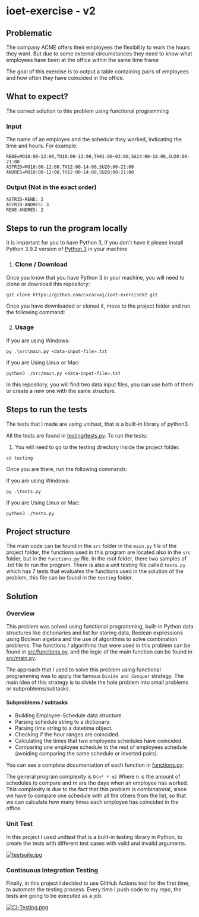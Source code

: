 # ioet-exercise - v2
## Problematic
The company ACME offers their employees the flexibility to work the hours they want. 
But due to some external circumstances they need to know what employees
have been at the office within the same time frame

The goal of this exercise is to output a table containing pairs of employees
and how often they have coincided in the office.


## What to expect?
The correct solution to this problem using functional programming 

### Input
The name of an employee and the schedule they worked, indicating the time and hours.
For example:

```text
RENE=MO10:00-12:00,TU10:00-12:00,TH01:00-03:00,SA14:00-18:00,SU20:00- 21:00
ASTRID=MO10:00-12:00,TH12:00-14:00,SU20:00-21:00
ANDRES=MO10:00-12:00,TH12:00-14:00,SU20:00-21:00
```

### Output (Not in the exact order)
```text
ASTRID-RENE: 2
ASTRID-ANDRES: 3
RENE-ANDRES: 2
```

## Steps to run the program locally
It is important for you to have Python 3, if you don't have it 
please install Python 3.9.2 version of [Python 3](https://www.python.org/downloads/) 
in your machine.


1. ### Clone / Download
Once you know that you have Python 3 in your machine, you will 
need to clone or download this repository:
```
git clone https://github.com/cxcarvaj/ioet-exerciseV2.git
```
Once you have downloaded or cloned it, move to the project folder
and run the following command:


2. ### Usage
If you are using Windows:
```
py .\src\main.py <data-input-file>.txt
```
If you are Using Linux or Mac:
```
python3 ./src/main.py <data-input-file>.txt
```

In this repository, you will find two data input files, 
you can use both of them  or create a new one with the same structure.

## Steps to run the tests

The tests that I made are using unittest, that is a built-in library of python3.

All the tests are found in [testing/tests.py](https://github.com/cxcarvaj/ioet-exerciseV2/blob/main/testing/tests.py). 
To run the tests:
1. You will need to go to the testing directory inside the 
project folder. 

```
cd testing
```

Once you are there, run the following commands:

If you are using Windows:
```
py .\tests.py
```
If you are Using Linux or Mac:
```
python3 ./tests.py
```

## Project structure

The main code can be found in the ``src`` folder in the ``main.py`` file of 
the project folder, the functions used in this program are located 
also in the ``src`` folder, but in the ``functions.py`` file.
In the root folder, there two samples of .txt file to run the program. 
There is also a unit testing file called ``tests.py`` which has 7 tests that evaluates
the functions used in the solution of the problem, this file can be found 
in the ``testing`` folder.

## Solution
### Overview
This problem was solved using functional programming, built-in Python data structures
like dictionaries and list for storing data, Boolean expressions using Boolean algebra
and the use of algorithms to solve combination problems.
The functions / algorithms that were used in this problem
can be found in [src/functions.py](https://github.com/cxcarvaj/ioet-exerciseV2/blob/main/src/functions.py),
and the logic of the main function can be found in
[src/main.py](https://github.com/cxcarvaj/ioet-exerciseV2/blob/main/src/main.py).

The approach that I used to solve this problem using functional programming
was to apply the famous ``Divide and Conquer`` strategy. The main idea of this 
strategy is to divide the hole problem into small problems or subproblems/subtasks.

#### Subproblems / subtasks
* Building Employee-Schedule data structure.
* Parsing schedule string to a dictionary.
* Parsing time string to a datetime object.
* Checking if the hour ranges are coincided.
* Calculating the times that two employees schedules have coincided.
* Comparing one employee schedule to the rest of employees schedule
(avoiding comparing the same schedule or inverted pairs).

You can see a complete documentation of each function in [functions.py](https://github.com/cxcarvaj/ioet-exerciseV2/blob/main/src/functions.py):

The general program complexity is ``O(n² * m)`` 
Where n is the amount of schedules to compare and m are 
the days when an employee has worked. 
This complexity is due to the fact that 
this problem is combinatorial,
since we have to compare one schedule with all the others
from the list, so that we can calculate how many times 
each employee has coincided in the office.

### Unit Test
In this project I used unittest that is a built-in testing library
in Python, to create the tests with different 
test cases with valid and invalid arguments.

[![testsuite.jpg](https://i.postimg.cc/3JbFrCr8/testsjpg.jpg)](https://postimg.cc/tYWx26Vw)

### Continuous Integration Testing
Finally, in this project I decided to use GitHub Actions tool for the first time, 
to automate the testing process. Every time I push code to my repo, the tests
are going to be executed as a job.

[![CI-Testing.png](https://i.postimg.cc/52BpmVPR/CI-Testing.png)](https://postimg.cc/68Qd9Dxr)
